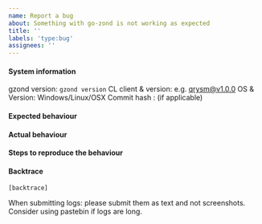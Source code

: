 ```yaml
---
name: Report a bug
about: Something with go-zond is not working as expected
title: ''
labels: 'type:bug'
assignees: ''
---
```


#### System information

gzond version: `gzond version`
CL client & version: e.g. qrysm@v1.0.0
OS & Version: Windows/Linux/OSX
Commit hash : (if applicable)

#### Expected behaviour


#### Actual behaviour


#### Steps to reproduce the behaviour


#### Backtrace

````
[backtrace]
````

When submitting logs: please submit them as text and not screenshots. Consider using pastebin if logs are long.
